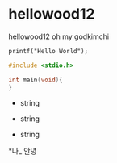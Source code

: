 # hellowood12
hellowood12
oh my godkimchi

`printf("Hello World");`

```c
#include <stdio.h>

int main(void){
}
```
+ string
- string
* string
 
*나_ 안녕
